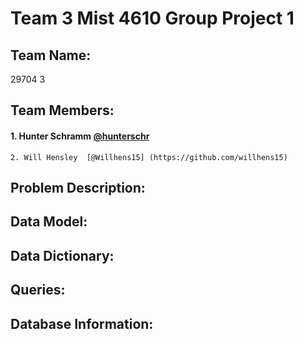 # Team 3 Mist 4610 Group Project 1 

## Team Name:
29704 3

## Team Members:
#### 1. Hunter Schramm [@hunterschr](https://github.com/hunterschr)
    2. Will Hensley  [@Willhens15] (https://github.com/willhens15)
## Problem Description:


## Data Model:

## Data Dictionary:

## Queries:

## Database Information:
